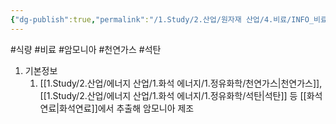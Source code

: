 ```yaml
---
{"dg-publish":true,"permalink":"/1.Study/2.산업/원자재 산업/4.비료/INFO_비료/암모니아/","created":"2024-11-20T21:02:28.950+09:00","updated":"2025-06-26T15:39:19.171+09:00"}
---
```


#식량 #비료 #암모니아 #천연가스 #석탄 


1. 기본정보
	1. [[1.Study/2.산업/에너지 산업/1.화석 에너지/1.정유화학/천연가스\|천연가스]], [[1.Study/2.산업/에너지 산업/1.화석 에너지/1.정유화학/석탄\|석탄]] 등 [[화석연료\|화석연료]]에서 추출해 암모니아 제조 



